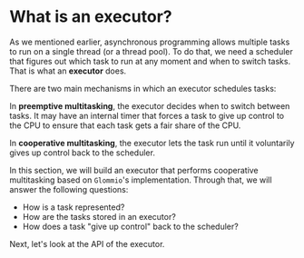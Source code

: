# What is an executor?

As we mentioned earlier, asynchronous programming allows multiple tasks to run on a single thread (or a thread pool). To do that, we need a scheduler
that figures out which task to run at any moment and when to switch tasks. That is what an **executor** does.

There are two main mechanisms in which an executor schedules tasks:

In **preemptive multitasking**, the executor decides when to switch between tasks. It may have an internal timer that forces a task to give up control to the CPU to ensure that each task gets a fair share of the CPU.

In **cooperative multitasking**, the executor lets the task run until it voluntarily gives up control back to the scheduler.

In this section, we will build an executor that performs cooperative multitasking based on `Glommio`'s implementation. Through that,
we will answer the following questions:
- How is a task represented?
- How are the tasks stored in an executor?
- How does a task "give up control" back to the scheduler?

Next, let's look at the API of the executor.